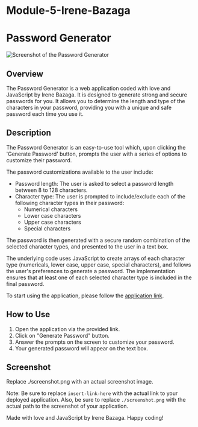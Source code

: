 # Module-5-Irene-Bazaga
# Password Generator

![Screenshot of the Password Generator](./screenshot.png)

## Overview

The Password Generator is a web application coded with love and JavaScript by Irene Bazaga. It is designed to generate strong and secure passwords for you. It allows you to determine the length and type of the characters in your password, providing you with a unique and safe password each time you use it.

## Description

The Password Generator is an easy-to-use tool which, upon clicking the 'Generate Password' button, prompts the user with a series of options to customize their password. 

The password customizations available to the user include:

- Password length: The user is asked to select a password length between 8 to 128 characters.
- Character type: The user is prompted to include/exclude each of the following character types in their password:
  - Numerical characters
  - Lower case characters
  - Upper case characters
  - Special characters

The password is then generated with a secure random combination of the selected character types, and presented to the user in a text box.

The underlying code uses JavaScript to create arrays of each character type (numericals, lower case, upper case, special characters), and follows the user's preferences to generate a password. The implementation ensures that at least one of each selected character type is included in the final password.

To start using the application, please follow the [application link](insert-link-here). 

## How to Use 

1. Open the application via the provided link.
2. Click on "Generate Password" button.
3. Answer the prompts on the screen to customize your password.
4. Your generated password will appear on the text box.

## Screenshot
Replace ./screenshot.png with an actual screenshot image.

Note: Be sure to replace `insert-link-here` with the actual link to your deployed application. Also, be sure to replace `./screenshot.png` with the actual path to the screenshot of your application.

Made with love and JavaScript by Irene Bazaga. Happy coding!
